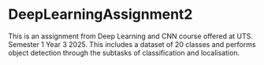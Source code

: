 # DeepLearningAssignment2
This is an assignment from Deep Learning and CNN course offered at UTS. Semester 1 Year 3 2025. This includes a dataset of 20 classes and performs object detection through the subtasks of classification and localisation. 
